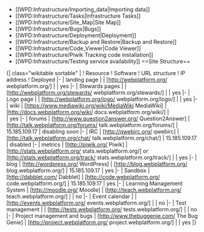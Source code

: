 * [[WPD:Infrastructure/Importing_data|Importing data]]
* [[WPD:Infrastructure/Tasks|Infrastructure Tasks]]
* [[WPD:Infrastructure/Site_Map|Site Map]]
* [[WPD:Infrastructure/Bugs|Bugs]]
* [[WPD:Infrastructure/Deployment|Deployment]]
* [[WPD:Infrastructure/Backup and Restore|Backup and Restore]]
* [[WPD:Infrastructure/Code_Viewer|Code Viewer]]
* [[WPD:Infrastructure/Piwik Tracking code installation]]
* [[WPD:Infrastructure/Testing service availability]]
==Site Structure==

{| class="wikitable sortable" |
! Resource
! Software
! URL structure
! IP address
! Deployed
|- 
| landing page
|
| [http://webplatform.org/ webplatform.org/]
| 
| yes
|-
| Stewards pages
|
| [http://webplatform.org/stewards/ webplatform.org/stewards/]
| 
| yes
|-
| Logo page
|
| [http://webplatform.org/logo/ webplatform.org/logo/]
| 
| yes
|-
| wiki
| [https://www.mediawiki.org/wiki/MediaWiki MediaWiki]
| [http://docs.webplatform.org/wiki/ docs.webplatform.org/wiki/]
|  
| yes
|-
| forums
| [http://www.question2answer.org/ Question2Answer]
| [http://talk.webplatform.org/forums/ talk.webplatform.org/forums/]
| 15.185.109.17
| disabling soon
|-
| IRC
| [http://qwebirc.org/ qwebirc]
| [http://talk.webplatform.org/chat/ talk.webplatform.org/chat/]
| 15.185.109.17
| disabled
|-
| metrics
| [http://piwik.org/ Piwik]
| [http://stats.webplatform.org/ stats.webplatform.org/] or [http://stats.webplatform.org/track/ stats.webplatform.org/track/]
| 
| yes
|-
| blog
| [http://wordpress.org/ WordPress]
| [http://blog.webplatform.org/ blog.webplatform.org/]
| 15.185.109.17
| yes
|-
| Sandbox
| [http://dabblet.com/ Dabblet]
| [http://code.webplatform.org/ code.webplatform.org/]
| 15.185.109.17
| yes
|-
| Learning Management System
| [http://moodle.org/ Moodle]
| [http://teach.webplatform.org/ teach.webplatform.org/]
| 
| no
|-
| Event calendar
| 
| [http://events.webplatform.org/ events.webplatform.org/]
| 
| no
|-
| Test management
| 
| [http://tests.webplatform.org/ tests.webplatform.org/]
| 
| no
|-
| Project management and bugs
| [http://www.thebuggenie.com/ The Bug Genie]
| [http://project.webplatform.org/ project.webplatform.org/]
| 
| yes
|}